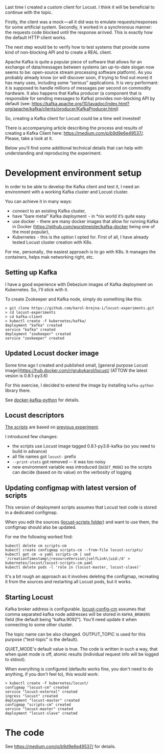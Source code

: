 Last time I created a custom client for Locust. I think it will be beneficial to continue with the topic. 

Firstly, the client was a mock — all it did was to emulate requests/responses for some artificial system. 
Secondly, it worked in a synchronous manner: the requests code blocked until the response arrived. This is exactly how the default HTTP client works.

The next step would be to verify how to test systems that provide some kind of non-blocking API and to create a REAL client.

Apache Kafka is quite a popular piece of software that allows for an exchange of data/messages between systems
(an up-to-date slogan now seems to be: open-source stream processing software platform). 
As you probably already know (or will discover soon, if trying to find out more) it has many uses,
including some “serious” applications. It is very performant: it is supposed to handle millions of messages per second
on commodity hardware. It also happens that Kafka producer (a component that is responsible for sending messages to Kafka)
provides non-blocking API by default (see: https://kafka.apache.org/10/javadoc/index.html?org/apache/kafka/clients/producer/KafkaProducer.html)

So, creating a Kafka client for Locust could be a time well invested!

There is accompanying article describing the process and results of creating a Kafka Client here: https://medium.com/p/b9d9e6e49537/.
Please, take a look at it. 

Below you'll find some additional technical details that can help with understanding and reproducing the experiment.

# Development environment setup

In order to be able to develop the Kafka client and test it, I need an environment with a working Kafka cluster and Locust cluster.

You can achieve it in many ways:
* connect to an existing Kafka cluster,
* have "bare metal" Kafka deployment  - in *nix world it’s quite easy
* use docker  -  there are many docker images that allow for running Kafka in Docker (https://github.com/wurstmeister/kafka-docker being one of the most popular),
* Kubernetes  - this is the option I opted for. First of all, I have already tested Locust cluster creation with K8s.

For me ,  personally , the easiest approach is to go with K8s. It manages the containers, helps mak networking right, etc.

## Setting up Kafka
I have a good experience with Debezium images of Kafka deployment on Kubernetes. So, I'll stick with it.

To create Zookeeper and Kafka node, simply do something like this:

```
> git clone https://github.com/karol-brejna-i/locust-experiments.git
> cd locust-experiments
> cd kafka-client
> kubectl create -f kubernetes/kafka/
deployment "kafka" created
service "kafka" created
deployment "zookeeper" created
service "zookeeper" created
```

## Updated Locust docker image
Some time ago I created and published small, [general purpose Locust image](https://hub.docker.com/r/grubykarol/locust/ (ATTOW the latest vesion is 0.8.1-py3.6) 

For this exercise, I decided to extend the image by installing `kafka-python` library there.

See [docker-kafka-python](docker-kafka-python) for details.

## Locust descriptors
[The scripts](kubernetes) are based on [previous experiment](https://medium.com/locust-io-experiments/locust-io-experiments-running-in-kubernetes-95447571a550). 

I introduced few changes:

* the scripts use Locust image tagged 0.8.1-py3.6-kafka (so you need to build in advance)
* all file names got `locust-` prefix
* `--print-stats` got removed -- it was too noisy
* new environment variable was introduced (`QUIET_MODE`) so the scripts can decide (based on its value) on the verbosity of logging 

## Updating configmap with latest version of scripts
This version of deployment scripts assumes that Locust test code is stored in a dedicated configmap.

When you edit the sources ([locust-scripts folder](locust-scripts)) and want to use them, the configmap should also be updated.

For me the following worked find:
```
kubectl delete cm scripts-cm
kubectl create configmap scripts-cm --from-file locust-scripts/
kubectl get cm -o yaml scripts-cm | sed '/creationTimestamp\|resourceVersion\|selfLink\|uid:/d' > kubernetes/locust/locust-scripts-cm.yaml
kubectl delete pods -l 'role in (locust-master, locust-slave)'
``` 

It's a bit rough an approach as it involves deleting the configmap, recreating it from the sources and restarting all Locust pods, but it works.

## Starting Locust
Kafka broker address is configurable. [locust-config-cm](kubernetes/locust/locust-config-cm.yaml) assumes
that comma separated kafka node addresses will be stored in `KAFKA_BROKERS` field (the default being "kafka:9092").
You'll need update it when connecting to some other cluster.

The topic name can be also changed. OUTPUT_TOPIC is used for this purpose ("test-topic" is the default).

QUIET_MODE's default value is true. The code is written in such a way, that when quiet mode is off,
atomic results (individual request info will be logged to stdout).

When everything is configured (defaults works fine, you don't need to do anything, if you don't feel to), this would work:

```
> kubectl create -f kubernetes/locust/
configmap "locust-cm" created
service "locust-external" created
ingress "locust" created
deployment "locust-master" created
configmap "scripts-cm" created
service "locust-master" created
deployment "locust-slave" created
```

# The code
See https://medium.com/p/b9d9e6e49537/ for details.